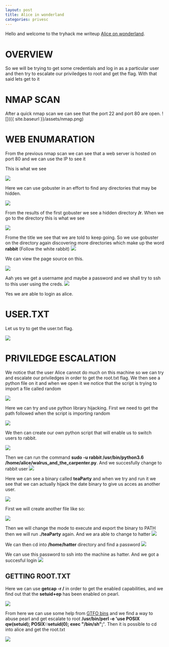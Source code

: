 ```yaml
---
layout: post
title: Alice in wonderland
categories: privesc
---
```

Hello and welcome to the tryhack me writeup [Alice on wonderland](https://tryhackme.com/room/wonderland).
# OVERVIEW
So we will be trying to get some credentials and log in as a particular user and then try to escalate our priviledges to root and get the flag. With that said lets get to it

# NMAP SCAN

After a quick nmap scan we can see that the port 22 and port 80 are open.
![]({{ site.baseurl }}/assets/nmap.png)

# WEB ENUMARATION

From the previous nmap scan we can see that a web server is hosted on port 80 and we can use the IP to see it 

This is what we see 

![](/assets/web1.png)

Here we can use gobuster in an effort to find any directories that may be hidden.

![](/assets/go1.png)

From the results of the first gobuster we see a hidden directory **/r**. When we go to the directory this is what we see

![](/assets/web2.png)

Frome the title we see that we are told to keep going. So we use gobuster on the directory again discovering more directories which make up the word **rabbit** (Follow the white rabbit)
![](/assets/web7.png)

We can view the page source on this.

![](/assets/creds.png)

Aah yes we get a username and maybe a password and we shall try to ssh to this user using the creds.
![](/assets/ssh.png)


Yes we are able to login as alice.
# USER.TXT
Let us try to get the user.txt flag.

![](/assets/user.png)

# PRIVILEDGE ESCALATION 
We notice that the user Alice cannot do much on this machine so we can try and escalate our priviledges in order to get the root.txt flag. 
We then see a python file on it and when we open it we notice that the script is trying to import a file called random 

![](/assets/walrusnano.png)

Here we can try and use python library hijacking. First we need to get the path followed when the script is importing random 

![](/asssets/syspath.png)

We then can create our own python script that will enable us to switch users to rabbit.

![](/assets/os.png)

Then we can run the command **sudo -u rabbit /usr/bin/python3.6 /home/alice/walrus_and_the_carpenter.py**. And we succesfully change to rabbit user 
![](/assets/changetorabbit.png)

Here we can see a binary called **teaParty** and when we try and run it we see that we can actually hijack the date binary to give us acces as another user.

![](/assets/teaparty.png)

First we will create another file like so:

![](/assets/date.png)

Then we will change the mode to execute and export the binary to PATH then we will run **./teaParty** again.
And we ara able to change to hatter 
![](/assets/hatter.png)

We can then cd into **/home/hatter** directory and find a password 
![](/assets/password.png)

We can use this password to ssh into the machine as hatter. And we got a succesful login 
![](/assets/sshhatter.png)

## GETTING ROOT.TXT

Here we can use **getcap -r /** in order to get the enabled capabilities, and we find out that the **setuid+ep** has been enabled on pearl.

![](/assets/getcap.png)

From here we can use some help from [GTFO bins](https://gtfobins.github.io/gtfobins/perl/#capabilities) and we find a way to abuse pearl and get escalate to root **/usr/bin/perl -e 'use POSIX qw(setuid); POSIX::setuid(0); exec "/bin/sh";'**.
Then it is possible to cd into alice and get the root.txt

![](/assets/roottxt.png)











